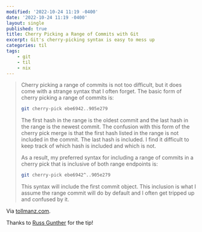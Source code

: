 ```yaml
---
modified: '2022-10-24 11:19 -0400'
date: '2022-10-24 11:19 -0400'
layout: single
published: true
title: Cherry Picking a Range of Commits with Git
excerpt: Git's cherry-picking syntax is easy to mess up
categories: til
tags:
    - git
    - til
    - nix
---
```


> Cherry picking a range of commits is not too difficult, but it does come with a strange syntax
> that I often forget. The basic form of cherry picking a range of commits is:
>
> ```bash
> git cherry-pick ebe6942..905e279
> ```
>
> The first hash in the range is the oldest commit and the last hash in the range is the newest
> commit. The confusion with this form of the cherry pick merge is that the first hash listed in
> the range is not included in the commit. The last hash is included. I find it difficult to keep
> track of which hash is included and which is not.
>
> As a result, my preferred syntax for including a range of commits in a cherry pick that is
> inclusive of both range endpoints is:
>
> ```bash
> git cherry-pick ebe6942^..905e279
> ```
>
> This syntax will include the first commit object. This inclusion is what I assume the range
> commit will do by default and I often get tripped up and confused by it.

Via [tollmanz.com](https://www.tollmanz.com/git-cherry-pick-range/).

Thanks to [Russ Gunther](https://www.linkedin.com/in/russell-gunther-a22a7a83/) for the tip!
